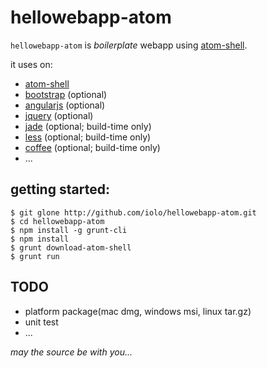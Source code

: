 hellowebapp-atom
================

`hellowebapp-atom` is *boilerplate* webapp using [atom-shell](http://github.com/atom/atom-shell).

it uses on:
* [atom-shell](http://github.com/atom/atom-shell)
* [bootstrap](http://getbootstrap.com) (optional)
* [angularjs](http://angularjs.org) (optional)
* [jquery](http://jquery.com) (optional)
* [jade](http://jade-lang.com) (optional; build-time only)
* [less](http://lesscss.org) (optional; build-time only)
* [coffee](http://coffeescript.org) (optional; build-time only)
* ...

## getting started:

```
$ git glone http://github.com/iolo/hellowebapp-atom.git
$ cd hellowebapp-atom
$ npm install -g grunt-cli
$ npm install
$ grunt download-atom-shell
$ grunt run
```

## TODO

* platform package(mac dmg, windows msi, linux tar.gz)
* unit test
* ...

*may the source be with you...*
